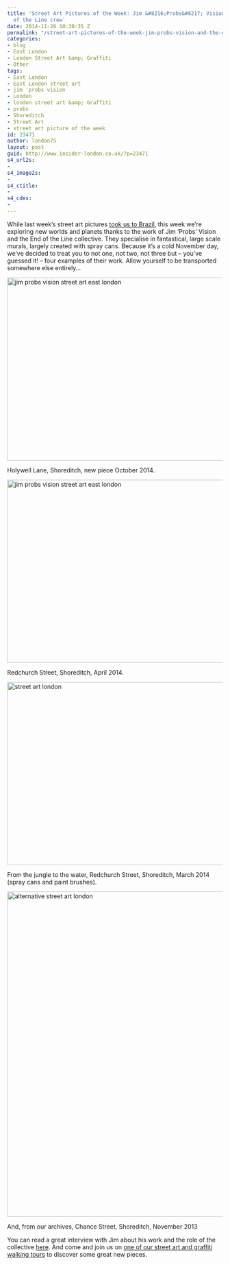 ```yaml
---
title: 'Street Art Pictures of the Week: Jim &#8216;Probs&#8217; Vision and the End
  of the Line crew'
date: 2014-11-26 10:30:35 Z
permalink: "/street-art-pictures-of-the-week-jim-probs-vision-and-the-end-of-the-line-collective/"
categories:
- blog
- East London
- London Street Art &amp; Graffiti
- Other
tags:
- East London
- East London street art
- jim 'probs vision
- London
- london street art &amp; Graffiti
- probs
- Shoreditch
- Street Art
- street art picture of the week
id: 23471
author: london75
layout: post
guid: http://www.insider-london.co.uk/?p=23471
s4_url2s:
- 
s4_image2s:
- 
s4_ctitle:
- 
s4_cdes:
- 
---
```


While last week&#8217;s street art pictures <a href="http://www.insider-london.co.uk/2014/11/19/street-art-pictures-of-the-week-bicicletas-sem-freios-and-cranio/" target="_blank">took us to Brazil</a>, this week we&#8217;re exploring new worlds and planets thanks to the work of Jim &#8216;Probs&#8217; Vision and the End of the Line collective. They specialise in fantastical, large scale murals, largely created with spray cans. Because it&#8217;s a cold November day, we&#8217;ve decided to treat you to not one, not two, not three but &#8211; you&#8217;ve guessed it! &#8211; four examples of their work. Allow yourself to be transported somewhere else entirely&#8230;

<img class="aligncenter wp-image-23473 size-full" src="/wp-content/uploads/2014/11/24b_mini.jpg" alt="jim probs vision street art east london" width="569" height="427" />

Holywell Lane, Shoreditch, new piece October 2014.

<img class="aligncenter wp-image-23474 size-full" src="/wp-content/uploads/2014/11/23_mini.jpg" alt="jim probs vision street art east london" width="569" height="427" />

Redchurch Street, Shoreditch, April 2014.

<img class="aligncenter wp-image-23475 size-full" src="/wp-content/uploads/2014/11/22a_mini.jpg" alt="street art london" width="569" height="427" />

From the jungle to the water, Redchurch Street, Shoreditch, March 2014 (spray cans and paint brushes).

<img class="aligncenter wp-image-23476 size-full" src="/wp-content/uploads/2014/11/20_mini.jpg" alt="alternative street art london" width="569" height="759" />

And, from our archives, Chance Street, Shoreditch, November 2013

You can read a great interview with Jim about his work and the role of the collective <a href="https://www.rockwellhouse.co/jim-and-matilda/" target="_blank">here</a>. And come and join us on <a href="http://www.insider-london.co.uk/london-graffiti-artists-walking-tours/" target="_blank">one of our street art and graffiti walking tours</a> to discover some great new pieces.